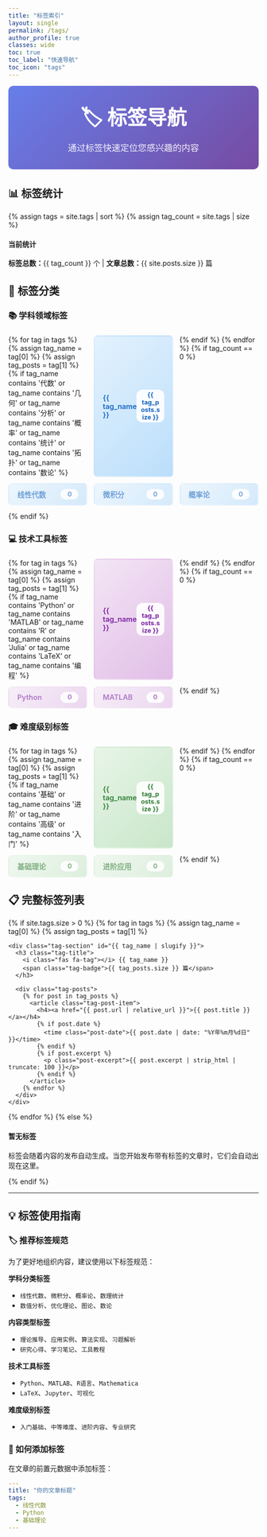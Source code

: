 ```yaml
---
title: "标签索引"
layout: single
permalink: /tags/
author_profile: true
classes: wide
toc: true
toc_label: "快速导航"
toc_icon: "tags"
---
```


<div class="page__hero--overlay" style="background: linear-gradient(135deg, #667eea 0%, #764ba2 100%); padding: 2rem 0; margin-bottom: 2rem; border-radius: 10px;">
  <div class="wrapper">
    <h1 style="color: white; text-align: center; margin: 0; font-size: 2.5rem;">🏷️ 标签导航</h1>
    <p style="color: rgba(255,255,255,0.9); text-align: center; margin: 0.5rem 0 0 0; font-size: 1.1rem;">通过标签快速定位您感兴趣的内容</p>
  </div>
</div>

## 📊 标签统计

{% assign tags = site.tags | sort %}
{% assign tag_count = site.tags | size %}

<div class="notice--info">
  <h4><i class="fas fa-chart-bar"></i> 当前统计</h4>
  <p><strong>标签总数：</strong>{{ tag_count }} 个 | <strong>文章总数：</strong>{{ site.posts.size }} 篇</p>
</div>

## 🎯 标签分类

### 📚 学科领域标签

<div class="tag-category">
  <div class="tags-grid">
    {% for tag in tags %}
      {% assign tag_name = tag[0] %}
      {% assign tag_posts = tag[1] %}
      {% if tag_name contains '代数' or tag_name contains '几何' or tag_name contains '分析' or tag_name contains '概率' or tag_name contains '统计' or tag_name contains '拓扑' or tag_name contains '数论' %}
        <a href="#{{ tag_name | slugify }}" class="tag-item subject-tag">
          <span class="tag-name">{{ tag_name }}</span>
          <span class="tag-count">{{ tag_posts.size }}</span>
        </a>
      {% endif %}
    {% endfor %}
    <!-- 如果没有匹配的标签，显示示例 -->
    {% if tag_count == 0 %}
      <div class="tag-item subject-tag example">
        <span class="tag-name">线性代数</span>
        <span class="tag-count">0</span>
      </div>
      <div class="tag-item subject-tag example">
        <span class="tag-name">微积分</span>
        <span class="tag-count">0</span>
      </div>
      <div class="tag-item subject-tag example">
        <span class="tag-name">概率论</span>
        <span class="tag-count">0</span>
      </div>
    {% endif %}
  </div>
</div>

### 💻 技术工具标签

<div class="tag-category">
  <div class="tags-grid">
    {% for tag in tags %}
      {% assign tag_name = tag[0] %}
      {% assign tag_posts = tag[1] %}
      {% if tag_name contains 'Python' or tag_name contains 'MATLAB' or tag_name contains 'R' or tag_name contains 'Julia' or tag_name contains 'LaTeX' or tag_name contains '编程' %}
        <a href="#{{ tag_name | slugify }}" class="tag-item tech-tag">
          <span class="tag-name">{{ tag_name }}</span>
          <span class="tag-count">{{ tag_posts.size }}</span>
        </a>
      {% endif %}
    {% endfor %}
    <!-- 示例标签 -->
    {% if tag_count == 0 %}
      <div class="tag-item tech-tag example">
        <span class="tag-name">Python</span>
        <span class="tag-count">0</span>
      </div>
      <div class="tag-item tech-tag example">
        <span class="tag-name">MATLAB</span>
        <span class="tag-count">0</span>
      </div>
    {% endif %}
  </div>
</div>

### 🎓 难度级别标签

<div class="tag-category">
  <div class="tags-grid">
    {% for tag in tags %}
      {% assign tag_name = tag[0] %}
      {% assign tag_posts = tag[1] %}
      {% if tag_name contains '基础' or tag_name contains '进阶' or tag_name contains '高级' or tag_name contains '入门' %}
        <a href="#{{ tag_name | slugify }}" class="tag-item level-tag">
          <span class="tag-name">{{ tag_name }}</span>
          <span class="tag-count">{{ tag_posts.size }}</span>
        </a>
      {% endif %}
    {% endfor %}
    <!-- 示例标签 -->
    {% if tag_count == 0 %}
      <div class="tag-item level-tag example">
        <span class="tag-name">基础理论</span>
        <span class="tag-count">0</span>
      </div>
      <div class="tag-item level-tag example">
        <span class="tag-name">进阶应用</span>
        <span class="tag-count">0</span>
      </div>
    {% endif %}
  </div>
</div>

## 📋 完整标签列表

{% if site.tags.size > 0 %}
  {% for tag in tags %}
    {% assign tag_name = tag[0] %}
    {% assign tag_posts = tag[1] %}
    
    <div class="tag-section" id="{{ tag_name | slugify }}">
      <h3 class="tag-title">
        <i class="fas fa-tag"></i> {{ tag_name }}
        <span class="tag-badge">{{ tag_posts.size }} 篇</span>
      </h3>
      
      <div class="tag-posts">
        {% for post in tag_posts %}
          <article class="tag-post-item">
            <h4><a href="{{ post.url | relative_url }}">{{ post.title }}</a></h4>
            {% if post.date %}
              <time class="post-date">{{ post.date | date: "%Y年%m月%d日" }}</time>
            {% endif %}
            {% if post.excerpt %}
              <p class="post-excerpt">{{ post.excerpt | strip_html | truncate: 100 }}</p>
            {% endif %}
          </article>
        {% endfor %}
      </div>
    </div>
  {% endfor %}
{% else %}
  <div class="notice--warning">
    <h4><i class="fas fa-exclamation-triangle"></i> 暂无标签</h4>
    <p>标签会随着内容的发布自动生成。当您开始发布带有标签的文章时，它们会自动出现在这里。</p>
  </div>
{% endif %}

---

## 💡 标签使用指南

### 🏷️ 推荐标签规范

为了更好地组织内容，建议使用以下标签规范：

**学科分类标签**
- `线性代数`、`微积分`、`概率论`、`数理统计`
- `数值分析`、`优化理论`、`图论`、`数论`

**内容类型标签**  
- `理论推导`、`应用实例`、`算法实现`、`习题解析`
- `研究心得`、`学习笔记`、`工具教程`

**技术工具标签**
- `Python`、`MATLAB`、`R语言`、`Mathematica`
- `LaTeX`、`Jupyter`、`可视化`

**难度级别标签**
- `入门基础`、`中等难度`、`进阶内容`、`专业研究`

### 📝 如何添加标签

在文章的前置元数据中添加标签：

```yaml
---
title: "你的文章标题"
tags:
  - 线性代数
  - Python
  - 基础理论
---
```

<style>
.tag-category {
  margin: 1.5rem 0;
}

.tags-grid {
  display: grid;
  grid-template-columns: repeat(auto-fill, minmax(150px, 1fr));
  gap: 0.8rem;
  margin: 1rem 0;
}

.tag-item {
  display: flex;
  justify-content: space-between;
  align-items: center;
  padding: 0.6rem 1rem;
  border-radius: 8px;
  text-decoration: none;
  transition: all 0.3s ease;
  border: 2px solid transparent;
}

.tag-item:hover {
  transform: translateY(-2px);
  box-shadow: 0 4px 8px rgba(0,0,0,0.1);
  text-decoration: none;
}

.subject-tag {
  background: linear-gradient(135deg, #e3f2fd, #bbdefb);
  color: #1565c0;
}

.subject-tag:hover {
  border-color: #1565c0;
  color: #0d47a1;
}

.tech-tag {
  background: linear-gradient(135deg, #f3e5f5, #e1bee7);
  color: #7b1fa2;
}

.tech-tag:hover {
  border-color: #7b1fa2;
  color: #4a148c;
}

.level-tag {
  background: linear-gradient(135deg, #e8f5e8, #c8e6c9);
  color: #2e7d32;
}

.level-tag:hover {
  border-color: #2e7d32;
  color: #1b5e20;
}

.tag-item.example {
  opacity: 0.6;
  pointer-events: none;
}

.tag-name {
  font-weight: 600;
  font-size: 0.9rem;
}

.tag-count {
  background: rgba(255,255,255,0.9);
  padding: 0.2rem 0.5rem;
  border-radius: 12px;
  font-size: 0.8rem;
  font-weight: bold;
  min-width: 20px;
  text-align: center;
}

.tag-section {
  margin: 2rem 0;
  padding: 1.5rem;
  background: #f8f9fa;
  border-radius: 10px;
  border-left: 4px solid #007bff;
}

.tag-title {
  margin-bottom: 1rem;
  color: #333;
  display: flex;
  align-items: center;
  gap: 0.5rem;
}

.tag-badge {
  background: #007bff;
  color: white;
  padding: 0.2rem 0.6rem;
  border-radius: 12px;
  font-size: 0.8rem;
  font-weight: normal;
}

.tag-post-item {
  margin: 1rem 0;
  padding: 1rem;
  background: white;
  border-radius: 6px;
  border-left: 3px solid #28a745;
}

.tag-post-item h4 {
  margin: 0 0 0.5rem 0;
}

.tag-post-item h4 a {
  color: #333;
  text-decoration: none;
}

.tag-post-item h4 a:hover {
  color: #007bff;
}

.post-date {
  color: #666;
  font-size: 0.9rem;
  margin-right: 1rem;
}

.post-excerpt {
  color: #666;
  font-size: 0.9rem;
  margin: 0.5rem 0 0 0;
  line-height: 1.4;
}
</style>
